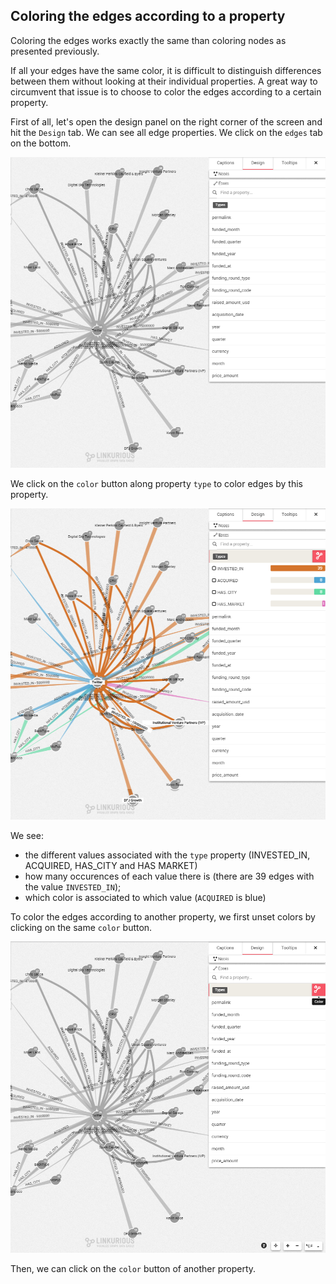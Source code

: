 ## Coloring the edges according to a property

Coloring the edges works exactly the same than coloring nodes as presented previously.

If all your edges have the same color, it is difficult to distinguish differences between them without looking at their individual properties. A great way to circumvent that issue is to choose to color the edges according to a certain property.

First of all, let's open the design panel on the right corner of the screen and hit the ```Design``` tab. We can see all edge properties. We click on the ```edges``` tab on the bottom.

![](NoColors.png)

We click on the ```color``` button along property ```type``` to color edges by this property.

![](Coloré.png)


We see:
* the different values associated with the ```type``` property (INVESTED_IN, ACQUIRED, HAS_CITY and HAS MARKET)
* how many occurences of each value there is (there are 39 edges with the value ```INVESTED_IN```);
* which color is associated to which value (```ACQUIRED``` is blue)

To color the edges according to another property, we first unset colors by clicking on the same ```color``` button.

![](Change.png)

Then, we can click on the ```color``` button of another property.
